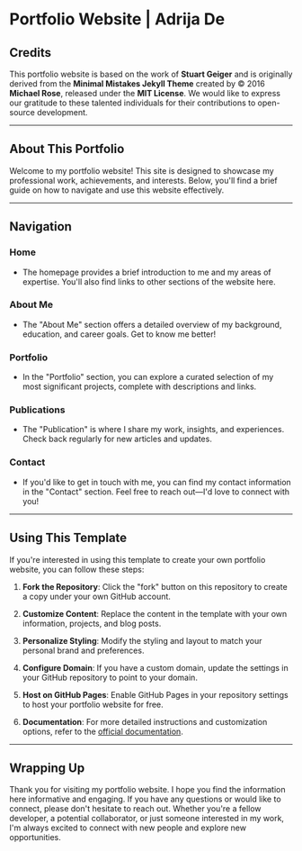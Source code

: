 # Portfolio Website | Adrija De

## Credits

This portfolio website is based on the work of **Stuart Geiger** and is originally derived from the **Minimal Mistakes Jekyll Theme** created by © 2016 **Michael Rose**, released under the **MIT License**. We would like to express our gratitude to these talented individuals for their contributions to open-source development.

---

## About This Portfolio

Welcome to my portfolio website! This site is designed to showcase my professional work, achievements, and interests. Below, you'll find a brief guide on how to navigate and use this website effectively.

---

## Navigation

### Home
- The homepage provides a brief introduction to me and my areas of expertise. You'll also find links to other sections of the website here.

### About Me
- The "About Me" section offers a detailed overview of my background, education, and career goals. Get to know me better!

### Portfolio
- In the "Portfolio" section, you can explore a curated selection of my most significant projects, complete with descriptions and links.

### Publications
- The "Publication" is where I share my work, insights, and experiences. Check back regularly for new articles and updates.

### Contact
- If you'd like to get in touch with me, you can find my contact information in the "Contact" section. Feel free to reach out—I'd love to connect with you!

---

## Using This Template

If you're interested in using this template to create your own portfolio website, you can follow these steps:

1. **Fork the Repository**: Click the "fork" button on this repository to create a copy under your own GitHub account.

2. **Customize Content**: Replace the content in the template with your own information, projects, and blog posts.

3. **Personalize Styling**: Modify the styling and layout to match your personal brand and preferences.

4. **Configure Domain**: If you have a custom domain, update the settings in your GitHub repository to point to your domain.

5. **Host on GitHub Pages**: Enable GitHub Pages in your repository settings to host your portfolio website for free.

6. **Documentation**: For more detailed instructions and customization options, refer to the [official documentation](https://minimal-mistakes.github.io/minimal-mistakes/docs/quick-start-guide/).

---

## Wrapping Up

Thank you for visiting my portfolio website. I hope you find the information here informative and engaging. If you have any questions or would like to connect, please don't hesitate to reach out. Whether you're a fellow developer, a potential collaborator, or just someone interested in my work, I'm always excited to connect with new people and explore new opportunities.
